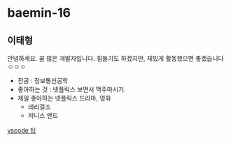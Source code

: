 # baemin-16

## 이태형
안녕하세요. 꿈 많은 개발자입니다. 힘들기도 하겠지만, 재밌게 활동했으면 좋겠습니다 ☺️☺️☺️

- 전공 : 정보통신공학
- 좋아하는 것 : 넷플릭스 보면서 맥주마시기.
- 제일 좋아하는 넷플릭스 드라마, 영화
    - 데리걸즈
    - 저니스 엔드

[vscode 팁](https://github.com/momongss/daily-time-plan.git)